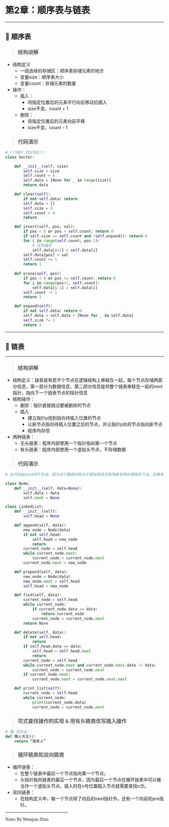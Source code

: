 # 第2章：顺序表与链表
--- 
## 📖 顺序表


>### 结构讲解
- 结构定义
  - 一段连续的存储区：顺序表存储元素的地方
  - 变量size：顺序表大小
  - 变量count：存储元素的数量
- 操作：
  - 插入：
    - 将指定位置后的元素平行向后移动后插入
    - size不变，count + 1
  - 删除：
    - 将指定位置后的元素向前平移
    - size不变，count - 1


>### 代码演示
```python 
# !!!NOT TESTED!!!
class Vector:

    def __init__(self, size)
        self.size = size
        self.count = 0
        self.data = [None for _ in range(size)]
        return data

    def clear(self):
        if not self.data: return
        self.data = []
        self.size = 0
        self.count = 0
        return

    def insert(self, pos, val):
        if pos < 0 or pos > self.count: return 0
        if self.size == self.count and !self.expand(): return 0
        for i in range(self.count, pos-1):
            # 逆序遍历
            self.data[i+1] = self.data[i]
        self.data[pos] = val
        self.count += 1    
        return 1
    
    def erase(self, pos):
        if pos < 0 or pos >= self.count: return 0
        for i in range(pos+1, self.count):
            self.data[i-1] = self.data[i]
        self.count -= 1
        return 1

    def expand(self):
        if not self.data: return 0
        self.data = self.data + [None for _ in self.data]
        self.size *= 2
        return 1
```

---
## 📖 链表
--- 
>### 结构讲解
- 结构定义：链表是有若干个节点在逻辑结构上串联在一起，每个节点存储两部分信息，第一部分为数据信息，第二部分信息是将整个链表串联在一起的next指针，指向下一个链表节点的指针信息
- 结构操作：
  - 删除：指针直接跳过要被删除的节点
  - 插入
    - 建立指针p找到指向待插入位置的节点
    - 让新节点指向待插入位置之后的节点，并让指针p处的节点指向新节点
    - 程序内存信
- 两种链表：
  - 无头链表：程序内部使用一个指针指向第一个节点
  - 有头链表：程序内部使用一个虚拟头节点，不存储数据

>### 代码演示

```python
# 此代码由chatGPT生成，因为这个数据结构过于基础我就没有随着老师的课程听下去，如果有同学愿意测试这段代码并且进行补全将会十分感谢！

class Node:
    def __init__(self, data=None):
        self.data = data
        self.next = None

class LinkedList:
    def __init__(self):
        self.head = None

    def append(self, data):
        new_node = Node(data)
        if not self.head:
            self.head = new_node
            return
        current_node = self.head
        while current_node.next:
            current_node = current_node.next
        current_node.next = new_node

    def prepend(self, data):
        new_node = Node(data)
        new_node.next = self.head
        self.head = new_node

    def find(self, data):
        current_node = self.head
        while current_node:
            if current_node.data == data:
                return current_node
            current_node = current_node.next
        return None

    def delete(self, data):
        if not self.head:
            return
        if self.head.data == data:
            self.head = self.head.next
            return
        current_node = self.head
        while current_node.next and current_node.next.data != data:
            current_node = current_node.next
        if current_node.next:
            current_node.next = current_node.next.next

    def print_list(self):
        current_node = self.head
        while current_node:
            print(current_node.data)
            current_node = current_node.next

```

>### 花式查找操作的实现 & 用有头链表改写插入操作

```python
# 懒 求补全
def 懒人大王():
    return “我本人”
```
>### 循环链表和双向链表
- 循环链表：
  - 在整个链表中最后一个节点指向第一个节点。
  - 头指针指向链表的最后一个节点，因为最后一个节点在循环链表中可以被当作一个虚拟头节点。插入时在n号位置插入节点就需要查找n次。
- 双向链表：
  - 在结构定义中，每一个节点除了向后的next指针外，还有一个向前的pre指针。





<div style="width:200px">
<hr/> <span style="font-family:Papyrus; font-size:1em;">Notes By Wenqian Zhao</span>
</div>

